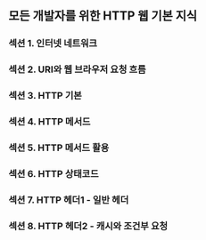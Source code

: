 ## 모든 개발자를 위한 HTTP 웹 기본 지식

### <a hreef="섹션 1. 인터넷 네트워크.md">섹션 1. 인터넷 네트워크</a>

### 섹션 2. URI와 웹 브라우저 요청 흐름

### 섹션 3. HTTP 기본

### 섹션 4. HTTP 메서드

### 섹션 5. HTTP 메서드 활용

### 섹션 6. HTTP 상태코드

### 섹션 7. HTTP 헤더1 - 일반 헤더

### 섹션 8. HTTP 헤더2 - 캐시와 조건부 요청
